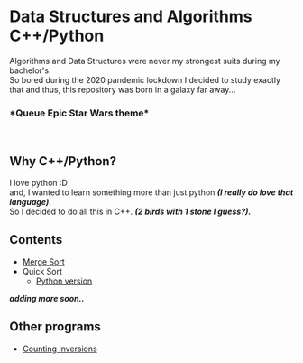 # Data Structures and Algorithms C++/Python

Algorithms and Data Structures were never my strongest suits during my bachelor's.<br> 
So bored during the 2020 pandemic lockdown I decided to study exactly that and thus, this repository was born in a galaxy far away...<br>
 <h3> *Queue Epic Star Wars theme*</h3>
 
 <br><H2> Why C++/Python? </h2>
  I love python :D<br>
  and, I wanted to learn something more than just python <i><b>(I really do love that language).</b></i>
  <br>So I decided to do all this in C++. <b><i>(2 birds with 1 stone I guess?).</b></i>
 
 <h2> Contents </h2>
 <ul>
 <li><a href='https://github.com/stqc/datastructures_algorithms_cpp/blob/master/merge_sort.cpp'> Merge Sort </a></li>
 <li>Quick Sort<ul><li><a href='https://github.com/stqc/datastructures_algorithms_cpp_py/blob/master/quick_sort.py'> Python version </a></li></ul></li>
 </ul>
 
 <b><i>adding more soon..</b></i>
<br><h2> Other programs</h2>
<ul><li><a href='https://github.com/stqc/datastructures_algorithms_cpp/blob/master/counting_inversions.cpp'>Counting Inversions</a></li></ul>
